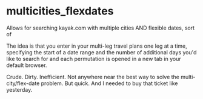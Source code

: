 multicities_flexdates
=====================

Allows for searching kayak.com with multiple cities AND flexible dates, sort of

The idea is that you enter in your multi-leg travel plans one leg at a time, specifying the start of a date range and the number of additional days you'd like to search for and each permutation is opened in a new tab in your default browser.

Crude. Dirty. Inefficient. Not anywhere near the best way to solve the multi-city/flex-date problem.
But quick. And I needed to buy that ticket like yesterday.
